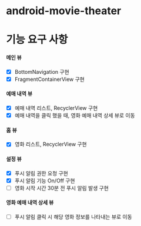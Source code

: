 # android-movie-theater

# 기능 요구 사항

#### 메인 뷰
- [x] BottomNavigation 구현
- [x] FragmentContainerView 구현
#### 예매 내역 뷰
- [x] 예매 내역 리스트, RecyclerView 구현
- [x] 예매 내역을 클릭 했을 때, 영화 예매 내역 상세 뷰로 이동
#### 홈 뷰
- [x] 영화 리스트, RecyclerView 구현
#### 설정 뷰
- [x] 푸시 알림 권한 요청 구현
- [x] 푸시 알림 기능 On/Off 구현
- [ ] 영화 시작 시간 30분 전 푸시 알림 발생 구현
#### 영화 예매 내역 상세 뷰
- [ ] 푸시 알림 클릭 시 해당 영화 정보를 나타내는 뷰로 이동
